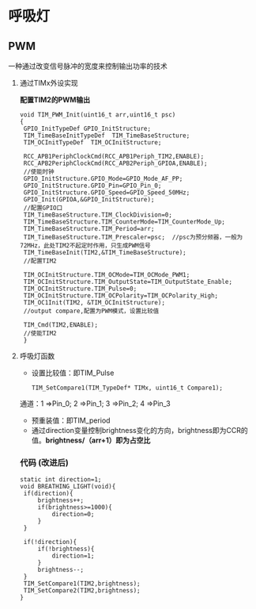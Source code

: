 # 呼吸灯
## PWM

一种通过改变信号脉冲的宽度来控制输出功率的技术

1. 通过TIMx外设实现

   **配置TIM2的PWM输出**
   ```
   void TIM_PWM_Init(uint16_t arr,uint16_t psc)
   {
	GPIO_InitTypeDef GPIO_InitStructure;
	TIM_TimeBaseInitTypeDef  TIM_TimeBaseStructure;
	TIM_OCInitTypeDef  TIM_OCInitStructure;
	
	RCC_APB1PeriphClockCmd(RCC_APB1Periph_TIM2,ENABLE);
	RCC_APB2PeriphClockCmd(RCC_APB2Periph_GPIOA,ENABLE);
	//使能时钟
	GPIO_InitStructure.GPIO_Mode=GPIO_Mode_AF_PP;
	GPIO_InitStructure.GPIO_Pin=GPIO_Pin_0;
	GPIO_InitStructure.GPIO_Speed=GPIO_Speed_50MHz;
	GPIO_Init(GPIOA,&GPIO_InitStructure);
	//配置GPIO口
	TIM_TimeBaseStructure.TIM_ClockDivision=0;
	TIM_TimeBaseStructure.TIM_CounterMode=TIM_CounterMode_Up;
	TIM_TimeBaseStructure.TIM_Period=arr;
	TIM_TimeBaseStructure.TIM_Prescaler=psc;  //psc为预分频器，一般为72MHz，此处TIM2不起定时作用，只生成PWM信号
	TIM_TimeBaseInit(TIM2,&TIM_TimeBaseStructure);
	//配置TIM2
	
	TIM_OCInitStructure.TIM_OCMode=TIM_OCMode_PWM1;
	TIM_OCInitStructure.TIM_OutputState=TIM_OutputState_Enable;
	TIM_OCInitStructure.TIM_Pulse=0;
	TIM_OCInitStructure.TIM_OCPolarity=TIM_OCPolarity_High;
   	TIM_OC1Init(TIM2, &TIM_OCInitStructure);
	//output compare,配置为PWM模式，设置比较值
   
	TIM_Cmd(TIM2,ENABLE);
   	//使能TIM2
    }
3. 呼吸灯函数
   * 设置比较值：即TIM_Pulse
     ```
     TIM_SetCompare1(TIM_TypeDef* TIMx, uint16_t Compare1);
   通道：1 =>Pin_0;
   	2 =>Pin_1;
   	3 =>Pin_2;
   	4 =>Pin_3
   * 预重装值：即TIM_period
   * 通过direction变量控制brightness变化的方向，brightness即为CCR的值。**brightness/（arr+1）即为占空比**
   ### 代码 (改进后)
   ```
   static int direction=1;
   void BREATHING_LIGHT(void){
	if(direction){
		brightness++;
		if(brightness>=1000){
			direction=0;
		}
	}
		
	if(!direction){
		if(!brightness){
			direction=1;
		}
		brightness--;
	}
	TIM_SetCompare1(TIM2,brightness);
	TIM_SetCompare2(TIM2,brightness);
   }

   




